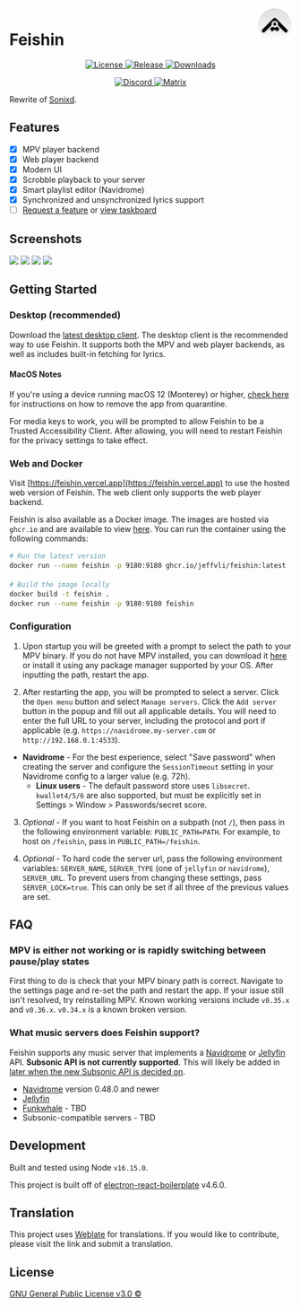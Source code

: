 <img src="assets/icons/icon.png" alt="logo" title="feishin" align="right" height="60px" />

# Feishin

  <p align="center">
    <a href="https://github.com/jeffvli/feishin/blob/main/LICENSE">
      <img src="https://img.shields.io/github/license/jeffvli/feishin?style=flat-square&color=brightgreen"
      alt="License">
    </a>
      <a href="https://github.com/jeffvli/feishin/releases">
      <img src="https://img.shields.io/github/v/release/jeffvli/feishin?style=flat-square&color=blue"
      alt="Release">
    </a>
    <a href="https://github.com/jeffvli/feishin/releases">
      <img src="https://img.shields.io/github/downloads/jeffvli/feishin/total?style=flat-square&color=orange"
      alt="Downloads">
    </a>
  </p>
  <p align="center">
    <a href="https://discord.gg/FVKpcMDy5f">
      <img src="https://img.shields.io/discord/922656312888811530?color=black&label=discord&logo=discord&logoColor=white"
      alt="Discord">
    </a>
    <a href="https://matrix.to/#/#sonixd:matrix.org">
      <img src="https://img.shields.io/matrix/sonixd:matrix.org?color=black&label=matrix&logo=matrix&logoColor=white"
      alt="Matrix">
    </a>
  </p>

Rewrite of [Sonixd](https://github.com/jeffvli/sonixd).

## Features

-   [x] MPV player backend
-   [x] Web player backend
-   [x] Modern UI
-   [x] Scrobble playback to your server
-   [x] Smart playlist editor (Navidrome)
-   [x] Synchronized and unsynchronized lyrics support
-   [ ] [Request a feature](https://github.com/jeffvli/feishin/issues) or [view taskboard](https://github.com/users/jeffvli/projects/5/views/1)

## Screenshots

<a href="https://raw.githubusercontent.com/jeffvli/feishin/development/media/preview_full_screen_player.png"><img src="https://raw.githubusercontent.com/jeffvli/feishin/development/media/preview_full_screen_player.png" width="49.5%"/></a> <a href="https://raw.githubusercontent.com/jeffvli/feishin/development/media/preview_album_artist_detail.png"><img src="https://raw.githubusercontent.com/jeffvli/feishin/development/media/preview_album_artist_detail.png" width="49.5%"/></a> <a href="https://raw.githubusercontent.com/jeffvli/feishin/development/media/preview_album_detail.png"><img src="https://raw.githubusercontent.com/jeffvli/feishin/development/media/preview_album_detail.png" width="49.5%"/></a> <a href="https://raw.githubusercontent.com/jeffvli/feishin/development/media/preview_smart_playlist.png"><img src="https://raw.githubusercontent.com/jeffvli/feishin/development/media/preview_smart_playlist.png" width="49.5%"/></a>

## Getting Started

### Desktop (recommended)

Download the [latest desktop client](https://github.com/jeffvli/feishin/releases). The desktop client is the recommended way to use Feishin. It supports both the MPV and web player backends, as well as includes built-in fetching for lyrics.

#### MacOS Notes

If you're using a device running macOS 12 (Monterey) or higher, [check here](https://github.com/jeffvli/feishin/issues/104#issuecomment-1553914730) for instructions on how to remove the app from quarantine.

For media keys to work, you will be prompted to allow Feishin to be a Trusted Accessibility Client. After allowing, you will need to restart Feishin for the privacy settings to take effect.

### Web and Docker

Visit [https://feishin.vercel.app](https://feishin.vercel.app) to use the hosted web version of Feishin. The web client only supports the web player backend.

Feishin is also available as a Docker image. The images are hosted via `ghcr.io` and are available to view [here](https://github.com/jeffvli/feishin/pkgs/container/feishin). You can run the container using the following commands:

```bash
# Run the latest version
docker run --name feishin -p 9180:9180 ghcr.io/jeffvli/feishin:latest

# Build the image locally
docker build -t feishin .
docker run --name feishin -p 9180:9180 feishin
```

### Configuration

1. Upon startup you will be greeted with a prompt to select the path to your MPV binary. If you do not have MPV installed, you can download it [here](https://mpv.io/installation/) or install it using any package manager supported by your OS. After inputting the path, restart the app.

2. After restarting the app, you will be prompted to select a server. Click the `Open menu` button and select `Manage servers`. Click the `Add server` button in the popup and fill out all applicable details. You will need to enter the full URL to your server, including the protocol and port if applicable (e.g. `https://navidrome.my-server.com` or `http://192.168.0.1:4533`).

-   **Navidrome** - For the best experience, select "Save password" when creating the server and configure the `SessionTimeout` setting in your Navidrome config to a larger value (e.g. 72h).
    -   **Linux users** - The default password store uses `libsecret`. `kwallet4/5/6` are also supported, but must be explicitly set in Settings > Window > Passwords/secret score.

3. _Optional_ - If you want to host Feishin on a subpath (not `/`), then pass in the following environment variable: `PUBLIC_PATH=PATH`. For example, to host on `/feishin`, pass in `PUBLIC_PATH=/feishin`.

4. _Optional_ - To hard code the server url, pass the following environment variables: `SERVER_NAME`, `SERVER_TYPE` (one of `jellyfin` or `navidrome`), `SERVER_URL`. To prevent users from changing these settings, pass `SERVER_LOCK=true`. This can only be set if all three of the previous values are set.

## FAQ

### MPV is either not working or is rapidly switching between pause/play states

First thing to do is check that your MPV binary path is correct. Navigate to the settings page and re-set the path and restart the app. If your issue still isn't resolved, try reinstalling MPV. Known working versions include `v0.35.x` and `v0.36.x`. `v0.34.x` is a known broken version.

### What music servers does Feishin support?

Feishin supports any music server that implements a [Navidrome](https://www.navidrome.org/) or [Jellyfin](https://jellyfin.org/) API. **Subsonic API is not currently supported**. This will likely be added in [later when the new Subsonic API is decided on](https://support.symfonium.app/t/subsonic-servers-participation/1233).

-   [Navidrome](https://github.com/navidrome/navidrome) version 0.48.0 and newer
-   [Jellyfin](https://github.com/jellyfin/jellyfin)
-   [Funkwhale](https://funkwhale.audio/) - TBD
-   Subsonic-compatible servers - TBD

## Development

Built and tested using Node `v16.15.0`.

This project is built off of [electron-react-boilerplate](https://github.com/electron-react-boilerplate/electron-react-boilerplate) v4.6.0.

## Translation

This project uses [Weblate](https://hosted.weblate.org/projects/feishin/) for translations. If you would like to contribute, please visit the link and submit a translation.

## License

[GNU General Public License v3.0 ©](https://github.com/jeffvli/feishin/blob/dev/LICENSE)
